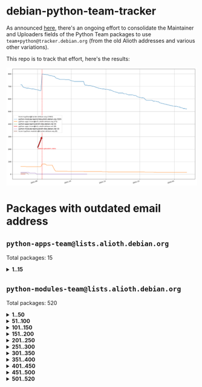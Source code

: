 # debian-python-team-tracker



As announced [here](https://lists.debian.org/debian-python/2021/08/msg00006.html), there's an ongoing effort to consolidate the Maintainer and Uploaders fields of the Python Team packages to use `team+python@tracker.debian.org` (from the old Alioth addresses and various other variations).



This repo is to track that effort, here's the results:



![Python team emails](images/python_team_emails.svg)


# Packages with outdated email address

## `python-apps-team@lists.alioth.debian.org`
Total packages: 15
<details>
<summary><b>1..15</b></summary>


| # | Package | Version |
| --- | --- | --- |
| 1 | [ctop](https://tracker.debian.org/ctop) | 1.0.0-2.1 |
| 2 | [db2twitter](https://tracker.debian.org/db2twitter) | 0.6-1.1 |
| 3 | [dodgy](https://tracker.debian.org/dodgy) | 0.1.9-3 |
| 4 | [etm](https://tracker.debian.org/etm) | 3.2.30-1.1 |
| 5 | [firmware-microbit-micropython](https://tracker.debian.org/firmware-microbit-micropython) | 1.0.1-2 |
| 6 | [freealchemist](https://tracker.debian.org/freealchemist) | 0.5-1.1 |
| 7 | [kanboard-cli](https://tracker.debian.org/kanboard-cli) | 0.0.2-1.1 |
| 8 | [lightyears](https://tracker.debian.org/lightyears) | 1.4-2 |
| 9 | [pipenv](https://tracker.debian.org/pipenv) | 11.9.0-1.1 |
| 10 | [prospector](https://tracker.debian.org/prospector) | 1.1.7-2 |
| 11 | [pybik](https://tracker.debian.org/pybik) | 3.0-3.1 |
| 12 | [retweet](https://tracker.debian.org/retweet) | 0.10-1.1 |
| 13 | [sen](https://tracker.debian.org/sen) | 0.6.1-0.1 |
| 14 | [sinntp](https://tracker.debian.org/sinntp) | 1.6-1.2 |
| 15 | [smem](https://tracker.debian.org/smem) | 1.5-1.1 |
</details>

## `python-modules-team@lists.alioth.debian.org`
Total packages: 520
<details>
<summary><b>1..50</b></summary>


| # | Package | Version |
| --- | --- | --- |
| 1 | [anorack](https://tracker.debian.org/anorack) | 0.2.7-1 |
| 2 | [anosql](https://tracker.debian.org/anosql) | 1.0.1-1 |
| 3 | [appdirs](https://tracker.debian.org/appdirs) | 1.4.4-1 |
| 4 | [asn1crypto](https://tracker.debian.org/asn1crypto) | 1.4.0-1 |
| 5 | [astral](https://tracker.debian.org/astral) | 1.6.1-2 |
| 6 | [authres](https://tracker.debian.org/authres) | 1.2.0-2 |
| 7 | [automat](https://tracker.debian.org/automat) | 20.2.0-1 |
| 8 | [azure-cosmos-table-python](https://tracker.debian.org/azure-cosmos-table-python) | 1.0.5+git20191025-5 |
| 9 | [bdist-nsi](https://tracker.debian.org/bdist-nsi) | 0.1.5-2 |
| 10 | [bernhard](https://tracker.debian.org/bernhard) | 0.2.6-2 |
| 11 | [betamax](https://tracker.debian.org/betamax) | 0.8.1-2 |
| 12 | [bibtexparser](https://tracker.debian.org/bibtexparser) | 1.1.0+ds-3 |
| 13 | [binaryornot](https://tracker.debian.org/binaryornot) | 0.4.4+dfsg-4 |
| 14 | [bitstruct](https://tracker.debian.org/bitstruct) | 8.9.0-1 |
| 15 | [case](https://tracker.debian.org/case) | 1.5.3+dfsg-3 |
| 16 | [cerealizer](https://tracker.debian.org/cerealizer) | 0.8.1-3 |
| 17 | [chardet](https://tracker.debian.org/chardet) | 4.0.0-1 |
| 18 | [chargebee-python](https://tracker.debian.org/chargebee-python) | 1.6.6-1 |
| 19 | [codicefiscale](https://tracker.debian.org/codicefiscale) | 0.9+ds0-2 |
| 20 | [colorclass](https://tracker.debian.org/colorclass) | 2.2.0-2.2 |
| 21 | [colorspacious](https://tracker.debian.org/colorspacious) | 1.1.2-2 |
| 22 | [commonmark](https://tracker.debian.org/commonmark) | 0.9.1-3 |
| 23 | [constantly](https://tracker.debian.org/constantly) | 15.1.0-2 |
| 24 | [contextlib2](https://tracker.debian.org/contextlib2) | 0.6.0.post1-1 |
| 25 | [cookiecutter](https://tracker.debian.org/cookiecutter) | 1.7.3-1 |
| 26 | [coreapi](https://tracker.debian.org/coreapi) | 2.3.3-4 |
| 27 | [coreschema](https://tracker.debian.org/coreschema) | 0.0.4-3 |
| 28 | [cov-core](https://tracker.debian.org/cov-core) | 1.15.0-3 |
| 29 | [cppy](https://tracker.debian.org/cppy) | 1.1.0-2 |
| 30 | [cram](https://tracker.debian.org/cram) | 0.7-4 |
| 31 | [cssutils](https://tracker.debian.org/cssutils) | 1.0.2-3 |
| 32 | [d2to1](https://tracker.debian.org/d2to1) | 0.2.12-2 |
| 33 | [deap](https://tracker.debian.org/deap) | 1.3.1-2 |
| 34 | [debiancontributors](https://tracker.debian.org/debiancontributors) | 0.7.8-2 |
| 35 | [devpi-common](https://tracker.debian.org/devpi-common) | 3.2.2-1.1 |
| 36 | [django-ajax-selects](https://tracker.debian.org/django-ajax-selects) | 1.7.0-3 |
| 37 | [django-bitfield](https://tracker.debian.org/django-bitfield) | 1.9.6-2 |
| 38 | [django-dirtyfields](https://tracker.debian.org/django-dirtyfields) | 1.3.1-2 |
| 39 | [django-downloadview](https://tracker.debian.org/django-downloadview) | 2.1.1-1 |
| 40 | [django-environ](https://tracker.debian.org/django-environ) | 0.4.4-2 |
| 41 | [django-filter](https://tracker.debian.org/django-filter) | 2.4.0-1 |
| 42 | [django-hvad](https://tracker.debian.org/django-hvad) | 1.8.0-1.1 |
| 43 | [django-js-reverse](https://tracker.debian.org/django-js-reverse) | 0.7.3-1.1 |
| 44 | [django-macaddress](https://tracker.debian.org/django-macaddress) | 1.5.0-2 |
| 45 | [django-memoize](https://tracker.debian.org/django-memoize) | 2.2.0+dfsg-1 |
| 46 | [django-nose](https://tracker.debian.org/django-nose) | 1.4.6-2.1 |
| 47 | [django-notification](https://tracker.debian.org/django-notification) | 1.2.0-3 |
| 48 | [django-pagination](https://tracker.debian.org/django-pagination) | 1.0.7-4 |
| 49 | [django-paintstore](https://tracker.debian.org/django-paintstore) | 0.2-4 |
| 50 | [django-picklefield](https://tracker.debian.org/django-picklefield) | 3.0.1-1 |
</details>
<details>
<summary><b>51..100</b></summary>

| # | Package | Version |
| --- | --- | --- |
| 51 | [django-pipeline](https://tracker.debian.org/django-pipeline) | 1.6.14-3 |
| 52 | [django-q](https://tracker.debian.org/django-q) | 1.2.1-1 |
| 53 | [django-recurrence](https://tracker.debian.org/django-recurrence) | 1.10.3-1 |
| 54 | [django-simple-redis-admin](https://tracker.debian.org/django-simple-redis-admin) | 1.4.0-2 |
| 55 | [django-stronghold](https://tracker.debian.org/django-stronghold) | 0.3.0+debian-2 |
| 56 | [django-webpack-loader](https://tracker.debian.org/django-webpack-loader) | 0.6.0-2 |
| 57 | [django-wkhtmltopdf](https://tracker.debian.org/django-wkhtmltopdf) | 3.3.0-1 |
| 58 | [django-xmlrpc](https://tracker.debian.org/django-xmlrpc) | 0.1.8-2 |
| 59 | [djangorestframework-api-key](https://tracker.debian.org/djangorestframework-api-key) | 2.0.0-2 |
| 60 | [dkimpy](https://tracker.debian.org/dkimpy) | 1.0.5-1 |
| 61 | [dnsdiag](https://tracker.debian.org/dnsdiag) | 1.7.0-1.1 |
| 62 | [dockerpty](https://tracker.debian.org/dockerpty) | 0.4.1-2 |
| 63 | [dominate](https://tracker.debian.org/dominate) | 2.3.1-2 |
| 64 | [drf-generators](https://tracker.debian.org/drf-generators) | 0.5.0-1 |
| 65 | [elasticsearch-curator](https://tracker.debian.org/elasticsearch-curator) | 5.8.1-1 |
| 66 | [enum34](https://tracker.debian.org/enum34) | 1.1.6-4 |
| 67 | [enzyme](https://tracker.debian.org/enzyme) | 0.4.1-2 |
| 68 | [exam](https://tracker.debian.org/exam) | 0.10.5-3 |
| 69 | [factory-boy](https://tracker.debian.org/factory-boy) | 2.11.1-3 |
| 70 | [faker](https://tracker.debian.org/faker) | 0.9.3-0.1 |
| 71 | [fakesleep](https://tracker.debian.org/fakesleep) | 0.1-2 |
| 72 | [fastchunking](https://tracker.debian.org/fastchunking) | 0.0.3-2 |
| 73 | [feedgenerator](https://tracker.debian.org/feedgenerator) | 1.9-2 |
| 74 | [flake8-polyfill](https://tracker.debian.org/flake8-polyfill) | 1.0.2-2 |
| 75 | [flask-api](https://tracker.debian.org/flask-api) | 1.1+dfsg-1.1 |
| 76 | [flask-babelex](https://tracker.debian.org/flask-babelex) | 0.9.4-1 |
| 77 | [flask-bcrypt](https://tracker.debian.org/flask-bcrypt) | 0.7.1-2 |
| 78 | [flask-compress](https://tracker.debian.org/flask-compress) | 1.4.0-3 |
| 79 | [flask-gravatar](https://tracker.debian.org/flask-gravatar) | 0.4.2-2 |
| 80 | [flask-htmlmin](https://tracker.debian.org/flask-htmlmin) | 1.3.2-2 |
| 81 | [flask-ldapconn](https://tracker.debian.org/flask-ldapconn) | 0.7.2-1.1 |
| 82 | [flask-limiter](https://tracker.debian.org/flask-limiter) | 1.0.1-2 |
| 83 | [flask-login](https://tracker.debian.org/flask-login) | 0.5.0-1 |
| 84 | [flask-mail](https://tracker.debian.org/flask-mail) | 0.9.1+dfsg1-1.1 |
| 85 | [flask-mongoengine](https://tracker.debian.org/flask-mongoengine) | 0.9.3-4 |
| 86 | [flask-multistatic](https://tracker.debian.org/flask-multistatic) | 1.0-2 |
| 87 | [flask-script](https://tracker.debian.org/flask-script) | 2.0.6-2 |
| 88 | [flask-silk](https://tracker.debian.org/flask-silk) | 0.2-18 |
| 89 | [flask-wtf](https://tracker.debian.org/flask-wtf) | 0.14.3-1 |
| 90 | [flufl.bounce](https://tracker.debian.org/flufl.bounce) | 3.0.1-1 |
| 91 | [flufl.enum](https://tracker.debian.org/flufl.enum) | 4.1.1-3 |
| 92 | [flufl.i18n](https://tracker.debian.org/flufl.i18n) | 3.0.1-1 |
| 93 | [flufl.lock](https://tracker.debian.org/flufl.lock) | 5.0.1-1 |
| 94 | [flufl.password](https://tracker.debian.org/flufl.password) | 1.3-3 |
| 95 | [flufl.testing](https://tracker.debian.org/flufl.testing) | 0.7-2 |
| 96 | [gerritlib](https://tracker.debian.org/gerritlib) | 0.8.0-2 |
| 97 | [gmplot](https://tracker.debian.org/gmplot) | 1.2.0-2 |
| 98 | [gtextfsm](https://tracker.debian.org/gtextfsm) | 1.1.0-2 |
| 99 | [gtts](https://tracker.debian.org/gtts) | 2.0.3-1 |
| 100 | [gtts-token](https://tracker.debian.org/gtts-token) | 1.1.3-1 |
</details>
<details>
<summary><b>101..150</b></summary>

| # | Package | Version |
| --- | --- | --- |
| 101 | [guzzle-sphinx-theme](https://tracker.debian.org/guzzle-sphinx-theme) | 0.7.11-5 |
| 102 | [hachoir](https://tracker.debian.org/hachoir) | 3.1.0+dfsg-3 |
| 103 | [haproxy-log-analysis](https://tracker.debian.org/haproxy-log-analysis) | 2.0~b0-2 |
| 104 | [heapdict](https://tracker.debian.org/heapdict) | 1.0.1-1 |
| 105 | [hiro](https://tracker.debian.org/hiro) | 0.5-2 |
| 106 | [hypothesis-auto](https://tracker.debian.org/hypothesis-auto) | 1.1.4-2 |
| 107 | [importmagic](https://tracker.debian.org/importmagic) | 0.1.7-2 |
| 108 | [inflection](https://tracker.debian.org/inflection) | 0.3.1-2 |
| 109 | [json-tricks](https://tracker.debian.org/json-tricks) | 3.11.0-2 |
| 110 | [jsonhyperschema-codec](https://tracker.debian.org/jsonhyperschema-codec) | 1.0.3-2 |
| 111 | [junos-eznc](https://tracker.debian.org/junos-eznc) | 2.1.7-3 |
| 112 | [jupyter-sphinx-theme](https://tracker.debian.org/jupyter-sphinx-theme) | 0.0.6+ds1-10 |
| 113 | [kitchen](https://tracker.debian.org/kitchen) | 1.2.6-2 |
| 114 | [kivy](https://tracker.debian.org/kivy) | 1.11.0-2 |
| 115 | [lazr.delegates](https://tracker.debian.org/lazr.delegates) | 2.0.3-2 |
| 116 | [lazr.smtptest](https://tracker.debian.org/lazr.smtptest) | 2.0.3-2 |
| 117 | [lexicon](https://tracker.debian.org/lexicon) | 3.3.17-1 |
| 118 | [libthumbor](https://tracker.debian.org/libthumbor) | 1.3.3-2 |
| 119 | [logilab-constraint](https://tracker.debian.org/logilab-constraint) | 0.6.0-2 |
| 120 | [mako](https://tracker.debian.org/mako) | 1.1.3+ds1-2 |
| 121 | [manuel](https://tracker.debian.org/manuel) | 1.10.1-2 |
| 122 | [mercurial-extension-utils](https://tracker.debian.org/mercurial-extension-utils) | 1.5.1-3 |
| 123 | [mercurial-keyring](https://tracker.debian.org/mercurial-keyring) | 1.3.1-3 |
| 124 | [milksnake](https://tracker.debian.org/milksnake) | 0.1.5-1 |
| 125 | [mimerender](https://tracker.debian.org/mimerender) | 0.6.0-2 |
| 126 | [mmllib](https://tracker.debian.org/mmllib) | 0.3.0.post1-2 |
| 127 | [mockldap](https://tracker.debian.org/mockldap) | 0.3.0-4 |
| 128 | [modernize](https://tracker.debian.org/modernize) | 0.7-2 |
| 129 | [moksha.common](https://tracker.debian.org/moksha.common) | 1.2.5-4 |
| 130 | [mrtparse](https://tracker.debian.org/mrtparse) | 1.6-2 |
| 131 | [musicbrainzngs](https://tracker.debian.org/musicbrainzngs) | 0.7.1-2 |
| 132 | [mutagen](https://tracker.debian.org/mutagen) | 1.45.1-2 |
| 133 | [mwic](https://tracker.debian.org/mwic) | 0.7.8-1 |
| 134 | [mysql-connector-python](https://tracker.debian.org/mysql-connector-python) | 8.0.15-2 |
| 135 | [nb2plots](https://tracker.debian.org/nb2plots) | 0.6-2 |
| 136 | [netmiko](https://tracker.debian.org/netmiko) | 2.4.2-1 |
| 137 | [networkx](https://tracker.debian.org/networkx) | 2.5+ds-2 |
| 138 | [nose2](https://tracker.debian.org/nose2) | 0.9.2-1 |
| 139 | [nose2-cov](https://tracker.debian.org/nose2-cov) | 1.0a4-3 |
| 140 | [ntplib](https://tracker.debian.org/ntplib) | 0.3.3-2 |
| 141 | [numpy-stl](https://tracker.debian.org/numpy-stl) | 2.9.0-1 |
| 142 | [numpydoc](https://tracker.debian.org/numpydoc) | 1.1.0-3 |
| 143 | [obsub](https://tracker.debian.org/obsub) | 0.2-4 |
| 144 | [okasha](https://tracker.debian.org/okasha) | 0.2.4-4 |
| 145 | [overpass](https://tracker.debian.org/overpass) | 0.7-1 |
| 146 | [pastescript](https://tracker.debian.org/pastescript) | 2.0.2-4 |
| 147 | [pep8](https://tracker.debian.org/pep8) | 1.7.1-9 |
| 148 | [pep8-naming](https://tracker.debian.org/pep8-naming) | 0.10.0-1 |
| 149 | [pg8000](https://tracker.debian.org/pg8000) | 1.10.6-2 |
| 150 | [pidcat](https://tracker.debian.org/pidcat) | 2.1.0-4 |
</details>
<details>
<summary><b>151..200</b></summary>

| # | Package | Version |
| --- | --- | --- |
| 151 | [pilkit](https://tracker.debian.org/pilkit) | 2.0-3 |
| 152 | [plastex](https://tracker.debian.org/plastex) | 2.1-2 |
| 153 | [portio](https://tracker.debian.org/portio) | 0.5-4 |
| 154 | [power](https://tracker.debian.org/power) | 1.4+dfsg-4 |
| 155 | [pprintpp](https://tracker.debian.org/pprintpp) | 0.4.0-2 |
| 156 | [preggy](https://tracker.debian.org/preggy) | 1.4.4-1 |
| 157 | [ptable](https://tracker.debian.org/ptable) | 0.9.2-2 |
| 158 | [py-radix](https://tracker.debian.org/py-radix) | 0.10.0-3 |
| 159 | [py3dns](https://tracker.debian.org/py3dns) | 3.2.1-1 |
| 160 | [pyasn1](https://tracker.debian.org/pyasn1) | 0.4.8-1 |
| 161 | [pybindgen](https://tracker.debian.org/pybindgen) | 0.20.0+dfsg1-2 |
| 162 | [pycallgraph](https://tracker.debian.org/pycallgraph) | 1.1.3-1.2 |
| 163 | [pyclamd](https://tracker.debian.org/pyclamd) | 0.4.0-2 |
| 164 | [pycodestyle](https://tracker.debian.org/pycodestyle) | 2.6.0-1 |
| 165 | [pycxx](https://tracker.debian.org/pycxx) | 7.1.4-0.2 |
| 166 | [pydbus](https://tracker.debian.org/pydbus) | 0.6.0-4 |
| 167 | [pydenticon](https://tracker.debian.org/pydenticon) | 0.3.1-2 |
| 168 | [pydispatcher](https://tracker.debian.org/pydispatcher) | 2.0.5-2 |
| 169 | [pydle](https://tracker.debian.org/pydle) | 0.9.4-2 |
| 170 | [pyeapi](https://tracker.debian.org/pyeapi) | 0.8.1-2 |
| 171 | [pyee](https://tracker.debian.org/pyee) | 7.0.2-1 |
| 172 | [pyenchant](https://tracker.debian.org/pyenchant) | 3.2.0-1 |
| 173 | [pyfg](https://tracker.debian.org/pyfg) | 0.50-2 |
| 174 | [pyfiglet](https://tracker.debian.org/pyfiglet) | 0.8.0+dfsg-1 |
| 175 | [pyfribidi](https://tracker.debian.org/pyfribidi) | 0.12.0+repack-7 |
| 176 | [pygeoif](https://tracker.debian.org/pygeoif) | 0.7-2 |
| 177 | [pygtail](https://tracker.debian.org/pygtail) | 0.6.1-2 |
| 178 | [pygtkspellcheck](https://tracker.debian.org/pygtkspellcheck) | 4.0.5-2 |
| 179 | [pyinotify](https://tracker.debian.org/pyinotify) | 0.9.6-1.3 |
| 180 | [pyiosxr](https://tracker.debian.org/pyiosxr) | 0.52-1.1 |
| 181 | [pyjavaproperties](https://tracker.debian.org/pyjavaproperties) | 0.7-2 |
| 182 | [pyjokes](https://tracker.debian.org/pyjokes) | 0.5.0-3 |
| 183 | [pykcs11](https://tracker.debian.org/pykcs11) | 1.5.10-1 |
| 184 | [pylama](https://tracker.debian.org/pylama) | 7.4.3-3 |
| 185 | [pylibmc](https://tracker.debian.org/pylibmc) | 1.5.2-3 |
| 186 | [pylint-celery](https://tracker.debian.org/pylint-celery) | 0.3-5 |
| 187 | [pylint-common](https://tracker.debian.org/pylint-common) | 0.2.5-4 |
| 188 | [pylint-django](https://tracker.debian.org/pylint-django) | 2.0.13-1 |
| 189 | [pylint-flask](https://tracker.debian.org/pylint-flask) | 0.5-4 |
| 190 | [pylint-plugin-utils](https://tracker.debian.org/pylint-plugin-utils) | 0.6-1 |
| 191 | [pymacs](https://tracker.debian.org/pymacs) | 0.25-3 |
| 192 | [pymodbus](https://tracker.debian.org/pymodbus) | 2.1.0+dfsg-2 |
| 193 | [pynag](https://tracker.debian.org/pynag) | 1.1.2+dfsg-2 |
| 194 | [pynliner](https://tracker.debian.org/pynliner) | 0.8.0-2 |
| 195 | [pyopengl](https://tracker.debian.org/pyopengl) | 3.1.5+dfsg-1 |
| 196 | [pyparsing](https://tracker.debian.org/pyparsing) | 2.4.7-1 |
| 197 | [pyprind](https://tracker.debian.org/pyprind) | 2.11.2-2 |
| 198 | [pyquery](https://tracker.debian.org/pyquery) | 1.2.9-4 |
| 199 | [pyrad](https://tracker.debian.org/pyrad) | 2.1-2 |
| 200 | [pyrsistent](https://tracker.debian.org/pyrsistent) | 0.15.5-1 |
</details>
<details>
<summary><b>201..250</b></summary>

| # | Package | Version |
| --- | --- | --- |
| 201 | [pysimplesoap](https://tracker.debian.org/pysimplesoap) | 1.16.2-3 |
| 202 | [pysmi](https://tracker.debian.org/pysmi) | 0.3.2-2 |
| 203 | [pysodium](https://tracker.debian.org/pysodium) | 0.7.0-2 |
| 204 | [pyspf](https://tracker.debian.org/pyspf) | 2.0.14-2 |
| 205 | [pysrt](https://tracker.debian.org/pysrt) | 1.0.1-2 |
| 206 | [pyssim](https://tracker.debian.org/pyssim) | 0.2-2 |
| 207 | [pytaglib](https://tracker.debian.org/pytaglib) | 0.3.6+dfsg-2 |
| 208 | [pytds](https://tracker.debian.org/pytds) | 1.10.0-1 |
| 209 | [pytest-bdd](https://tracker.debian.org/pytest-bdd) | 3.2.1-1 |
| 210 | [pytest-cookies](https://tracker.debian.org/pytest-cookies) | 0.4.0-1 |
| 211 | [pytest-django](https://tracker.debian.org/pytest-django) | 3.5.1-1 |
| 212 | [pytest-expect](https://tracker.debian.org/pytest-expect) | 1.1.0-2 |
| 213 | [pytest-httpbin](https://tracker.debian.org/pytest-httpbin) | 1.0.0-2 |
| 214 | [pytest-instafail](https://tracker.debian.org/pytest-instafail) | 0.4.2-1 |
| 215 | [pytest-runner](https://tracker.debian.org/pytest-runner) | 2.11.1-1.2 |
| 216 | [pytest-sugar](https://tracker.debian.org/pytest-sugar) | 0.9.4-1 |
| 217 | [pytest-tornado](https://tracker.debian.org/pytest-tornado) | 0.8.1-1 |
| 218 | [pytest-vcr](https://tracker.debian.org/pytest-vcr) | 1.0.2-2 |
| 219 | [python-activipy](https://tracker.debian.org/python-activipy) | 0.1-7 |
| 220 | [python-adal](https://tracker.debian.org/python-adal) | 1.2.2-1 |
| 221 | [python-aiohttp-session](https://tracker.debian.org/python-aiohttp-session) | 2.9.0-2 |
| 222 | [python-aioinflux](https://tracker.debian.org/python-aioinflux) | 0.9.0-2 |
| 223 | [python-aiomeasures](https://tracker.debian.org/python-aiomeasures) | 0.5.14-3 |
| 224 | [python-amqplib](https://tracker.debian.org/python-amqplib) | 1.0.2-2 |
| 225 | [python-apptools](https://tracker.debian.org/python-apptools) | 4.5.0-1.1 |
| 226 | [python-aptly](https://tracker.debian.org/python-aptly) | 0.12.10-2 |
| 227 | [python-args](https://tracker.debian.org/python-args) | 0.1.0-3 |
| 228 | [python-arpy](https://tracker.debian.org/python-arpy) | 1.1.1-4 |
| 229 | [python-astor](https://tracker.debian.org/python-astor) | 0.8.1-1 |
| 230 | [python-base58](https://tracker.debian.org/python-base58) | 1.0.3-1.1 |
| 231 | [python-bcdoc](https://tracker.debian.org/python-bcdoc) | 0.16.0-2 |
| 232 | [python-bioblend](https://tracker.debian.org/python-bioblend) | 0.7.0-3 |
| 233 | [python-bitbucket-api](https://tracker.debian.org/python-bitbucket-api) | 0.5.0-3 |
| 234 | [python-box](https://tracker.debian.org/python-box) | 3.4.6-2 |
| 235 | [python-btrees](https://tracker.debian.org/python-btrees) | 4.3.1-2 |
| 236 | [python-cerberus](https://tracker.debian.org/python-cerberus) | 1.3.2-1 |
| 237 | [python-click-log](https://tracker.debian.org/python-click-log) | 0.2.1-2 |
| 238 | [python-clint](https://tracker.debian.org/python-clint) | 0.5.1-3 |
| 239 | [python-cluster](https://tracker.debian.org/python-cluster) | 1.3.3-3 |
| 240 | [python-cmarkgfm](https://tracker.debian.org/python-cmarkgfm) | 0.4.2-1 |
| 241 | [python-coloredlogs](https://tracker.debian.org/python-coloredlogs) | 7.3-2 |
| 242 | [python-colour](https://tracker.debian.org/python-colour) | 0.1.5-2 |
| 243 | [python-consul](https://tracker.debian.org/python-consul) | 0.7.1-1.1 |
| 244 | [python-cookies](https://tracker.debian.org/python-cookies) | 2.2.1-3 |
| 245 | [python-cpuinfo](https://tracker.debian.org/python-cpuinfo) | 5.0.0-2 |
| 246 | [python-crcmod](https://tracker.debian.org/python-crcmod) | 1.7+dfsg-2 |
| 247 | [python-cs](https://tracker.debian.org/python-cs) | 2.7.1-1 |
| 248 | [python-dbfread](https://tracker.debian.org/python-dbfread) | 2.0.7-3 |
| 249 | [python-decorator](https://tracker.debian.org/python-decorator) | 4.4.2-2 |
| 250 | [python-demjson](https://tracker.debian.org/python-demjson) | 2.2.4-5 |
</details>
<details>
<summary><b>251..300</b></summary>

| # | Package | Version |
| --- | --- | --- |
| 251 | [python-diaspy](https://tracker.debian.org/python-diaspy) | 0.6.0-2 |
| 252 | [python-dict2xml](https://tracker.debian.org/python-dict2xml) | 1.7.0-1 |
| 253 | [python-dictobj](https://tracker.debian.org/python-dictobj) | 0.4-4 |
| 254 | [python-distutils-extra](https://tracker.debian.org/python-distutils-extra) | 2.45 |
| 255 | [python-django-casclient](https://tracker.debian.org/python-django-casclient) | 1.5.3-1 |
| 256 | [python-django-etcd-settings](https://tracker.debian.org/python-django-etcd-settings) | 0.1.13+dfsg-3 |
| 257 | [python-django-gravatar2](https://tracker.debian.org/python-django-gravatar2) | 1.4.4-2 |
| 258 | [python-django-jsonfield](https://tracker.debian.org/python-django-jsonfield) | 1.4.0-2 |
| 259 | [python-django-push-notifications](https://tracker.debian.org/python-django-push-notifications) | 1.4.1-1 |
| 260 | [python-django-simple-history](https://tracker.debian.org/python-django-simple-history) | 2.7.0-1.1 |
| 261 | [python-doubleratchet](https://tracker.debian.org/python-doubleratchet) | 0.6.0-2 |
| 262 | [python-dpkt](https://tracker.debian.org/python-dpkt) | 1.9.2-2 |
| 263 | [python-easywebdav](https://tracker.debian.org/python-easywebdav) | 1.2.0-8 |
| 264 | [python-envisage](https://tracker.debian.org/python-envisage) | 4.9.0-2.1 |
| 265 | [python-envparse](https://tracker.debian.org/python-envparse) | 0.2.0-2 |
| 266 | [python-envs](https://tracker.debian.org/python-envs) | 1.2.6-1.1 |
| 267 | [python-epc](https://tracker.debian.org/python-epc) | 0.0.5-3 |
| 268 | [python-etcd](https://tracker.debian.org/python-etcd) | 0.4.5-2 |
| 269 | [python-ethtool](https://tracker.debian.org/python-ethtool) | 0.14-3 |
| 270 | [python-ewmh](https://tracker.debian.org/python-ewmh) | 0.1.6-2 |
| 271 | [python-exotel](https://tracker.debian.org/python-exotel) | 0.1.5-2 |
| 272 | [python-feather-format](https://tracker.debian.org/python-feather-format) | 0.3.1+dfsg1-4 |
| 273 | [python-flaky](https://tracker.debian.org/python-flaky) | 3.7.0-1 |
| 274 | [python-flask-marshmallow](https://tracker.debian.org/python-flask-marshmallow) | 0.10.1-4 |
| 275 | [python-flask-seeder](https://tracker.debian.org/python-flask-seeder) | 0.1~a2-2 |
| 276 | [python-genty](https://tracker.debian.org/python-genty) | 1.3.2-1 |
| 277 | [python-geoip](https://tracker.debian.org/python-geoip) | 1.3.2-3 |
| 278 | [python-geoip2](https://tracker.debian.org/python-geoip2) | 2.9.0+dfsg1-2 |
| 279 | [python-gflags](https://tracker.debian.org/python-gflags) | 1.5.1-7 |
| 280 | [python-glob2](https://tracker.debian.org/python-glob2) | 0.5-3 |
| 281 | [python-hashids](https://tracker.debian.org/python-hashids) | 1.3.1-1 |
| 282 | [python-hidapi](https://tracker.debian.org/python-hidapi) | 0.9.0.post3-2 |
| 283 | [python-hiredis](https://tracker.debian.org/python-hiredis) | 1.0.1-1 |
| 284 | [python-hpilo](https://tracker.debian.org/python-hpilo) | 4.3-3 |
| 285 | [python-html2text](https://tracker.debian.org/python-html2text) | 2020.1.16-1 |
| 286 | [python-http-parser](https://tracker.debian.org/python-http-parser) | 0.9.0-1 |
| 287 | [python-httptools](https://tracker.debian.org/python-httptools) | 0.1.1-1 |
| 288 | [python-icalendar](https://tracker.debian.org/python-icalendar) | 4.0.3-4 |
| 289 | [python-iniparse](https://tracker.debian.org/python-iniparse) | 0.4-3 |
| 290 | [python-ipaddr](https://tracker.debian.org/python-ipaddr) | 2.2.0-4 |
| 291 | [python-ipaddress](https://tracker.debian.org/python-ipaddress) | 1.0.23-1 |
| 292 | [python-ipfix](https://tracker.debian.org/python-ipfix) | 0.9.7-2 |
| 293 | [python-irodsclient](https://tracker.debian.org/python-irodsclient) | 0.8.1-2 |
| 294 | [python-isc-dhcp-leases](https://tracker.debian.org/python-isc-dhcp-leases) | 0.9.1-2 |
| 295 | [python-iso3166](https://tracker.debian.org/python-iso3166) | 0.8.git20170319-2 |
| 296 | [python-isoweek](https://tracker.debian.org/python-isoweek) | 1.3.3-3 |
| 297 | [python-jmespath](https://tracker.debian.org/python-jmespath) | 0.10.0-1 |
| 298 | [python-jsonrpc](https://tracker.debian.org/python-jsonrpc) | 1.13.0-1 |
| 299 | [python-junit-xml](https://tracker.debian.org/python-junit-xml) | 1.9-1 |
| 300 | [python-kanboard](https://tracker.debian.org/python-kanboard) | 1.0.1-1.1 |
</details>
<details>
<summary><b>301..350</b></summary>

| # | Package | Version |
| --- | --- | --- |
| 301 | [python-langdetect](https://tracker.debian.org/python-langdetect) | 1.0.7-4 |
| 302 | [python-ldap](https://tracker.debian.org/python-ldap) | 3.2.0-4 |
| 303 | [python-ldapdomaindump](https://tracker.debian.org/python-ldapdomaindump) | 0.9.3-1 |
| 304 | [python-libguess](https://tracker.debian.org/python-libguess) | 1.1-4 |
| 305 | [python-logfury](https://tracker.debian.org/python-logfury) | 0.1.2-4 |
| 306 | [python-lupa](https://tracker.debian.org/python-lupa) | 1.9+dfsg-1 |
| 307 | [python-mailer](https://tracker.debian.org/python-mailer) | 0.8.1-4 |
| 308 | [python-mastodon](https://tracker.debian.org/python-mastodon) | 1.5.1-1 |
| 309 | [python-mccabe](https://tracker.debian.org/python-mccabe) | 0.6.1-3 |
| 310 | [python-measurement](https://tracker.debian.org/python-measurement) | 2.0.1-2 |
| 311 | [python-meld3](https://tracker.debian.org/python-meld3) | 1.0.2-3 |
| 312 | [python-mnemonic](https://tracker.debian.org/python-mnemonic) | 0.19-1 |
| 313 | [python-model-mommy](https://tracker.debian.org/python-model-mommy) | 1.6.0-2 |
| 314 | [python-morris](https://tracker.debian.org/python-morris) | 1.2-2 |
| 315 | [python-mpegdash](https://tracker.debian.org/python-mpegdash) | 0.2.0-1 |
| 316 | [python-multidict](https://tracker.debian.org/python-multidict) | 5.1.0-1 |
| 317 | [python-munch](https://tracker.debian.org/python-munch) | 2.3.2-2 |
| 318 | [python-murmurhash](https://tracker.debian.org/python-murmurhash) | 1.0.2-1 |
| 319 | [python-nacl](https://tracker.debian.org/python-nacl) | 1.4.0-1 |
| 320 | [python-nine](https://tracker.debian.org/python-nine) | 1.1.0-1 |
| 321 | [python-noise](https://tracker.debian.org/python-noise) | 1.2.3-3 |
| 322 | [python-notify2](https://tracker.debian.org/python-notify2) | 0.3-4 |
| 323 | [python-ntlm-auth](https://tracker.debian.org/python-ntlm-auth) | 1.4.0-1 |
| 324 | [python-oauth](https://tracker.debian.org/python-oauth) | 1.0.1-6 |
| 325 | [python-offtrac](https://tracker.debian.org/python-offtrac) | 0.1.0-2.1 |
| 326 | [python-opcua](https://tracker.debian.org/python-opcua) | 0.98.11-1 |
| 327 | [python-openid-cla](https://tracker.debian.org/python-openid-cla) | 1.2-2 |
| 328 | [python-openid-teams](https://tracker.debian.org/python-openid-teams) | 1.2-2 |
| 329 | [python-openidc-client](https://tracker.debian.org/python-openidc-client) | 0.6.0-1.1 |
| 330 | [python-opentimestamps](https://tracker.debian.org/python-opentimestamps) | 0.4.1-1 |
| 331 | [python-padme](https://tracker.debian.org/python-padme) | 1.1.1-3 |
| 332 | [python-pampy](https://tracker.debian.org/python-pampy) | 1.8.4-2 |
| 333 | [python-path-and-address](https://tracker.debian.org/python-path-and-address) | 2.0.1-2 |
| 334 | [python-pathtools](https://tracker.debian.org/python-pathtools) | 0.1.2-4 |
| 335 | [python-paypal](https://tracker.debian.org/python-paypal) | 1.2.5-3 |
| 336 | [python-peakutils](https://tracker.debian.org/python-peakutils) | 1.3.3+ds-2 |
| 337 | [python-pem](https://tracker.debian.org/python-pem) | 19.1.0-1 |
| 338 | [python-persistent](https://tracker.debian.org/python-persistent) | 4.6.4-0.2 |
| 339 | [python-pex](https://tracker.debian.org/python-pex) | 1.1.14-3.1 |
| 340 | [python-pgpdump](https://tracker.debian.org/python-pgpdump) | 1.5-2 |
| 341 | [python-pgspecial](https://tracker.debian.org/python-pgspecial) | 1.11.10+dfsg1-1 |
| 342 | [python-phonenumbers](https://tracker.debian.org/python-phonenumbers) | 8.12.1-1 |
| 343 | [python-picklable-itertools](https://tracker.debian.org/python-picklable-itertools) | 0.1.1-3 |
| 344 | [python-plaster](https://tracker.debian.org/python-plaster) | 1.0-2 |
| 345 | [python-plaster-pastedeploy](https://tracker.debian.org/python-plaster-pastedeploy) | 0.5-3 |
| 346 | [python-prctl](https://tracker.debian.org/python-prctl) | 1.7-2 |
| 347 | [python-preshed](https://tracker.debian.org/python-preshed) | 3.0.2-1 |
| 348 | [python-pretend](https://tracker.debian.org/python-pretend) | 1.0.9-1 |
| 349 | [python-prettylog](https://tracker.debian.org/python-prettylog) | 0.1.0-2 |
| 350 | [python-priority](https://tracker.debian.org/python-priority) | 1.3.0-3 |
</details>
<details>
<summary><b>351..400</b></summary>

| # | Package | Version |
| --- | --- | --- |
| 351 | [python-progressbar](https://tracker.debian.org/python-progressbar) | 2.5-2 |
| 352 | [python-pskc](https://tracker.debian.org/python-pskc) | 1.1-3 |
| 353 | [python-publicsuffix2](https://tracker.debian.org/python-publicsuffix2) | 2.20191221-2 |
| 354 | [python-py-zipkin](https://tracker.debian.org/python-py-zipkin) | 0.15.0-1.1 |
| 355 | [python-pyasn1-modules](https://tracker.debian.org/python-pyasn1-modules) | 0.2.1-1 |
| 356 | [python-pyface](https://tracker.debian.org/python-pyface) | 6.1.2-2 |
| 357 | [python-pyftpdlib](https://tracker.debian.org/python-pyftpdlib) | 1.5.4-2 |
| 358 | [python-pygerrit2](https://tracker.debian.org/python-pygerrit2) | 2.0.4-2 |
| 359 | [python-pypump](https://tracker.debian.org/python-pypump) | 0.7-3 |
| 360 | [python-pysnmp4-apps](https://tracker.debian.org/python-pysnmp4-apps) | 0.3.2-2.2 |
| 361 | [python-pysnmp4-mibs](https://tracker.debian.org/python-pysnmp4-mibs) | 0.1.3-3 |
| 362 | [python-pytest-benchmark](https://tracker.debian.org/python-pytest-benchmark) | 3.2.2-2 |
| 363 | [python-pyvmomi](https://tracker.debian.org/python-pyvmomi) | 6.7.1-3 |
| 364 | [python-rarfile](https://tracker.debian.org/python-rarfile) | 3.1-1 |
| 365 | [python-ratelimiter](https://tracker.debian.org/python-ratelimiter) | 1.2.0.post0-1 |
| 366 | [python-redisearch-py](https://tracker.debian.org/python-redisearch-py) | 1.0.0-1 |
| 367 | [python-releases](https://tracker.debian.org/python-releases) | 1.6.3-1 |
| 368 | [python-repoze.lru](https://tracker.debian.org/python-repoze.lru) | 0.7-2 |
| 369 | [python-repoze.sphinx.autointerface](https://tracker.debian.org/python-repoze.sphinx.autointerface) | 0.8-0.2 |
| 370 | [python-repoze.tm2](https://tracker.debian.org/python-repoze.tm2) | 2.0-2 |
| 371 | [python-requests-ntlm](https://tracker.debian.org/python-requests-ntlm) | 1.1.0-1.1 |
| 372 | [python-requirements-detector](https://tracker.debian.org/python-requirements-detector) | 0.6-2 |
| 373 | [python-restless](https://tracker.debian.org/python-restless) | 2.1.1-2 |
| 374 | [python-rpaths](https://tracker.debian.org/python-rpaths) | 0.13-1.1 |
| 375 | [python-rply](https://tracker.debian.org/python-rply) | 0.7.7-2 |
| 376 | [python-schedutils](https://tracker.debian.org/python-schedutils) | 0.6-2.1 |
| 377 | [python-schema](https://tracker.debian.org/python-schema) | 0.6.7-3 |
| 378 | [python-schroot](https://tracker.debian.org/python-schroot) | 0.4-4 |
| 379 | [python-scp](https://tracker.debian.org/python-scp) | 0.13.0-2 |
| 380 | [python-scrapy-djangoitem](https://tracker.debian.org/python-scrapy-djangoitem) | 1.1.1-4 |
| 381 | [python-scripttest](https://tracker.debian.org/python-scripttest) | 1.3-3 |
| 382 | [python-scruffy](https://tracker.debian.org/python-scruffy) | 0.3.3-2 |
| 383 | [python-sdnotify](https://tracker.debian.org/python-sdnotify) | 0.3.1-2 |
| 384 | [python-serverfiles](https://tracker.debian.org/python-serverfiles) | 0.3.0-1 |
| 385 | [python-service-identity](https://tracker.debian.org/python-service-identity) | 18.1.0-6 |
| 386 | [python-sexpdata](https://tracker.debian.org/python-sexpdata) | 0.0.3-2 |
| 387 | [python-shade](https://tracker.debian.org/python-shade) | 1.30.0-3 |
| 388 | [python-shellescape](https://tracker.debian.org/python-shellescape) | 3.4.1-4 |
| 389 | [python-simpy](https://tracker.debian.org/python-simpy) | 2.3.1+dfsg-2 |
| 390 | [python-simpy3](https://tracker.debian.org/python-simpy3) | 3.0.11-2 |
| 391 | [python-slimmer](https://tracker.debian.org/python-slimmer) | 0.1.30-8 |
| 392 | [python-slugify](https://tracker.debian.org/python-slugify) | 4.0.0-1 |
| 393 | [python-smstrade](https://tracker.debian.org/python-smstrade) | 0.2.4-6 |
| 394 | [python-socketpool](https://tracker.debian.org/python-socketpool) | 0.5.3-5 |
| 395 | [python-sphinx-issues](https://tracker.debian.org/python-sphinx-issues) | 1.2.0-2 |
| 396 | [python-spur](https://tracker.debian.org/python-spur) | 0.3.21-1 |
| 397 | [python-srp](https://tracker.debian.org/python-srp) | 1.0.15-1 |
| 398 | [python-statsd](https://tracker.debian.org/python-statsd) | 3.3.0-2 |
| 399 | [python-stopit](https://tracker.debian.org/python-stopit) | 1.1.2-1 |
| 400 | [python-structlog](https://tracker.debian.org/python-structlog) | 20.1.0-1 |
</details>
<details>
<summary><b>401..450</b></summary>

| # | Package | Version |
| --- | --- | --- |
| 401 | [python-sunlight](https://tracker.debian.org/python-sunlight) | 1.1.5-3 |
| 402 | [python-suntime](https://tracker.debian.org/python-suntime) | 1.2.5-2 |
| 403 | [python-tempita](https://tracker.debian.org/python-tempita) | 0.5.2-6 |
| 404 | [python-test-server](https://tracker.debian.org/python-test-server) | 0.0.27-2 |
| 405 | [python-testing.common.database](https://tracker.debian.org/python-testing.common.database) | 2.0.0-2 |
| 406 | [python-testing.mysqld](https://tracker.debian.org/python-testing.mysqld) | 1.4.0-4 |
| 407 | [python-testing.postgresql](https://tracker.debian.org/python-testing.postgresql) | 1.3.0-2 |
| 408 | [python-thriftpy](https://tracker.debian.org/python-thriftpy) | 0.3.9+ds1-1 |
| 409 | [python-tinycss](https://tracker.debian.org/python-tinycss) | 0.4-3 |
| 410 | [python-tktreectrl](https://tracker.debian.org/python-tktreectrl) | 2.0.2-3 |
| 411 | [python-traits](https://tracker.debian.org/python-traits) | 5.2.0-2 |
| 412 | [python-traitsui](https://tracker.debian.org/python-traitsui) | 6.1.3-3 |
| 413 | [python-translationstring](https://tracker.debian.org/python-translationstring) | 1.4-1 |
| 414 | [python-twitter](https://tracker.debian.org/python-twitter) | 3.3-2 |
| 415 | [python-typeguard](https://tracker.debian.org/python-typeguard) | 2.2.2-1.1 |
| 416 | [python-tzlocal](https://tracker.debian.org/python-tzlocal) | 2.1-1 |
| 417 | [python-udatetime](https://tracker.debian.org/python-udatetime) | 0.0.16-4 |
| 418 | [python-unicodecsv](https://tracker.debian.org/python-unicodecsv) | 0.14.1-2 |
| 419 | [python-unidiff](https://tracker.debian.org/python-unidiff) | 0.5.5-2 |
| 420 | [python-urlobject](https://tracker.debian.org/python-urlobject) | 2.4.3-3 |
| 421 | [python-urwidtrees](https://tracker.debian.org/python-urwidtrees) | 1.0.3.dev0-1 |
| 422 | [python-utils](https://tracker.debian.org/python-utils) | 2.3.0-2 |
| 423 | [python-vagrant](https://tracker.debian.org/python-vagrant) | 0.5.15-3 |
| 424 | [python-venusian](https://tracker.debian.org/python-venusian) | 3.0.0-1 |
| 425 | [python-vobject](https://tracker.debian.org/python-vobject) | 0.9.6.1-0.2 |
| 426 | [python-webob](https://tracker.debian.org/python-webob) | 1:1.8.6-1.1 |
| 427 | [python-wget](https://tracker.debian.org/python-wget) | 3.2-3 |
| 428 | [python-wheezy.template](https://tracker.debian.org/python-wheezy.template) | 0.1.167-2 |
| 429 | [python-whoosh](https://tracker.debian.org/python-whoosh) | 2.7.4+git6-g9134ad92-5 |
| 430 | [python-wither](https://tracker.debian.org/python-wither) | 1.1-2 |
| 431 | [python-wsgilog](https://tracker.debian.org/python-wsgilog) | 0.3.1-3 |
| 432 | [python-x3dh](https://tracker.debian.org/python-x3dh) | 0.5.8-2 |
| 433 | [python-xeddsa](https://tracker.debian.org/python-xeddsa) | 0.4.6-2 |
| 434 | [python-yaswfp](https://tracker.debian.org/python-yaswfp) | 0.9.3-1.1 |
| 435 | [python-zc.customdoctests](https://tracker.debian.org/python-zc.customdoctests) | 1.0.1-2 |
| 436 | [python-zipp](https://tracker.debian.org/python-zipp) | 1.0.0-3 |
| 437 | [python-zxcvbn](https://tracker.debian.org/python-zxcvbn) | 4.4.28-2 |
| 438 | [python3-proselint](https://tracker.debian.org/python3-proselint) | 0.10.2-2 |
| 439 | [pythondialog](https://tracker.debian.org/pythondialog) | 3.5.1-1 |
| 440 | [pythonmagick](https://tracker.debian.org/pythonmagick) | 0.9.19-6 |
| 441 | [pytoml](https://tracker.debian.org/pytoml) | 0.1.21-1 |
| 442 | [pyuca](https://tracker.debian.org/pyuca) | 1.2-2 |
| 443 | [pyutilib](https://tracker.debian.org/pyutilib) | 5.8.0-1 |
| 444 | [pywavelets](https://tracker.debian.org/pywavelets) | 1.1.1-1 |
| 445 | [pywinrm](https://tracker.debian.org/pywinrm) | 0.3.0-2 |
| 446 | [quark-sphinx-theme](https://tracker.debian.org/quark-sphinx-theme) | 0.5.1-2 |
| 447 | [readlike](https://tracker.debian.org/readlike) | 0.1.3-1.1 |
| 448 | [recommonmark](https://tracker.debian.org/recommonmark) | 0.6.0+ds-1 |
| 449 | [redis-py-cluster](https://tracker.debian.org/redis-py-cluster) | 2.0.0-1 |
| 450 | [reentry](https://tracker.debian.org/reentry) | 1.3.1-1 |
</details>
<details>
<summary><b>451..500</b></summary>

| # | Package | Version |
| --- | --- | --- |
| 451 | [reparser](https://tracker.debian.org/reparser) | 1.4.3-1 |
| 452 | [requests-aws](https://tracker.debian.org/requests-aws) | 0.1.5-2 |
| 453 | [ripe-atlas-cousteau](https://tracker.debian.org/ripe-atlas-cousteau) | 1.4.2-3 |
| 454 | [ripe-atlas-sagan](https://tracker.debian.org/ripe-atlas-sagan) | 1.2.2-2 |
| 455 | [robot-detection](https://tracker.debian.org/robot-detection) | 0.4.0-2 |
| 456 | [routes](https://tracker.debian.org/routes) | 2.5.1-1 |
| 457 | [sgmllib3k](https://tracker.debian.org/sgmllib3k) | 1.0.0-3 |
| 458 | [simplegeneric](https://tracker.debian.org/simplegeneric) | 0.8.1-3 |
| 459 | [singledispatch](https://tracker.debian.org/singledispatch) | 3.4.0.3-3 |
| 460 | [sireader](https://tracker.debian.org/sireader) | 1.1.1-2 |
| 461 | [sleekxmpp](https://tracker.debian.org/sleekxmpp) | 1.3.3-6 |
| 462 | [slimit](https://tracker.debian.org/slimit) | 0.8.1-4 |
| 463 | [smartypants](https://tracker.debian.org/smartypants) | 2.0.0-2 |
| 464 | [sortedcontainers](https://tracker.debian.org/sortedcontainers) | 2.1.0-2 |
| 465 | [speaklater](https://tracker.debian.org/speaklater) | 1.3-5 |
| 466 | [sphinx](https://tracker.debian.org/sphinx) | 1.8.5-2 |
| 467 | [sphinx](https://tracker.debian.org/sphinx) | 1.8.5-3 |
| 468 | [sphinx](https://tracker.debian.org/sphinx) | 1.8.5-4 |
| 469 | [sphinx](https://tracker.debian.org/sphinx) | 1.8.5-5 |
| 470 | [sphinx](https://tracker.debian.org/sphinx) | 2.4.3-2 |
| 471 | [sphinx](https://tracker.debian.org/sphinx) | 2.4.3-4 |
| 472 | [sphinx-autorun](https://tracker.debian.org/sphinx-autorun) | 1.1.0-3.1 |
| 473 | [sphinx-celery](https://tracker.debian.org/sphinx-celery) | 2.0.0-1 |
| 474 | [sphinx-intl](https://tracker.debian.org/sphinx-intl) | 2.0.1-2 |
| 475 | [sphinxcontrib-devhelp](https://tracker.debian.org/sphinxcontrib-devhelp) | 1.0.2-2 |
| 476 | [sphinxcontrib-doxylink](https://tracker.debian.org/sphinxcontrib-doxylink) | 1.5-1 |
| 477 | [sphinxcontrib-log-cabinet](https://tracker.debian.org/sphinxcontrib-log-cabinet) | 1.0.1-2 |
| 478 | [sphinxcontrib-qthelp](https://tracker.debian.org/sphinxcontrib-qthelp) | 1.0.3-2 |
| 479 | [sphinxcontrib-rubydomain](https://tracker.debian.org/sphinxcontrib-rubydomain) | 0.1~dev-20100804-2 |
| 480 | [sphinxcontrib-websupport](https://tracker.debian.org/sphinxcontrib-websupport) | 1.2.4-1 |
| 481 | [sphinxtesters](https://tracker.debian.org/sphinxtesters) | 0.2.3-1 |
| 482 | [sshpubkeys](https://tracker.debian.org/sshpubkeys) | 3.1.0-2.1 |
| 483 | [sshtunnel](https://tracker.debian.org/sshtunnel) | 0.1.4-2 |
| 484 | [stardicter](https://tracker.debian.org/stardicter) | 1.2-1 |
| 485 | [straight.plugin](https://tracker.debian.org/straight.plugin) | 1.4.1-3 |
| 486 | [stsci.distutils](https://tracker.debian.org/stsci.distutils) | 0.3.7-5 |
| 487 | [tagpy](https://tracker.debian.org/tagpy) | 2013.1-7 |
| 488 | [terminaltables](https://tracker.debian.org/terminaltables) | 3.1.0-3 |
| 489 | [texext](https://tracker.debian.org/texext) | 0.6.6-2 |
| 490 | [tinydb](https://tracker.debian.org/tinydb) | 3.15.2-2 |
| 491 | [tldextract](https://tracker.debian.org/tldextract) | 2.2.1-1 |
| 492 | [translation-finder](https://tracker.debian.org/translation-finder) | 1.0-1 |
| 493 | [transmissionrpc](https://tracker.debian.org/transmissionrpc) | 0.11-4 |
| 494 | [twodict](https://tracker.debian.org/twodict) | 1.2-2 |
| 495 | [txws](https://tracker.debian.org/txws) | 0.9.1-4 |
| 496 | [txzmq](https://tracker.debian.org/txzmq) | 0.8.0-2 |
| 497 | [typogrify](https://tracker.debian.org/typogrify) | 1:2.0.7-2 |
| 498 | [u-msgpack-python](https://tracker.debian.org/u-msgpack-python) | 2.3.0-2 |
| 499 | [utidylib](https://tracker.debian.org/utidylib) | 0.5-3 |
| 500 | [validators](https://tracker.debian.org/validators) | 0.14.2-2 |
</details>
<details>
<summary><b>501..520</b></summary>

| # | Package | Version |
| --- | --- | --- |
| 501 | [vcr.py](https://tracker.debian.org/vcr.py) | 4.0.2-1 |
| 502 | [vim-autopep8](https://tracker.debian.org/vim-autopep8) | 1.2.0-2 |
| 503 | [vsts-cd-manager](https://tracker.debian.org/vsts-cd-manager) | 1.0.2-3 |
| 504 | [wchartype](https://tracker.debian.org/wchartype) | 0.1-2 |
| 505 | [wcwidth](https://tracker.debian.org/wcwidth) | 0.1.9+dfsg1-2 |
| 506 | [webpy](https://tracker.debian.org/webpy) | 1:0.61-1 |
| 507 | [wheel](https://tracker.debian.org/wheel) | 0.34.2-1 |
| 508 | [whichcraft](https://tracker.debian.org/whichcraft) | 0.4.1-2 |
| 509 | [wikitrans](https://tracker.debian.org/wikitrans) | 1.3-1 |
| 510 | [willow](https://tracker.debian.org/willow) | 1.4-1 |
| 511 | [wlc](https://tracker.debian.org/wlc) | 1.2-1 |
| 512 | [wokkel](https://tracker.debian.org/wokkel) | 18.0.0-3.1 |
| 513 | [wsgiproxy2](https://tracker.debian.org/wsgiproxy2) | 0.4.5-1.1 |
| 514 | [wtf-peewee](https://tracker.debian.org/wtf-peewee) | 3.0.0+dfsg-2 |
| 515 | [wtforms](https://tracker.debian.org/wtforms) | 2.2.1-2 |
| 516 | [xhtml2pdf](https://tracker.debian.org/xhtml2pdf) | 0.2.4-1 |
| 517 | [xlwt](https://tracker.debian.org/xlwt) | 1.3.0-3 |
| 518 | [zc.lockfile](https://tracker.debian.org/zc.lockfile) | 2.0-1 |
| 519 | [zict](https://tracker.debian.org/zict) | 2.0.0-1 |
| 520 | [zope.deprecation](https://tracker.debian.org/zope.deprecation) | 4.4.0-4 |
</details>
